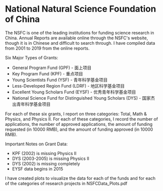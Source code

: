 # National Natural Science Foundation of China

The NSFC is one of the leading institutions for funding science research in China. Annual Reports are available online through the NSFC's website, though it is in Chinese and difficult to search through. I have compiled data from 2001 to 2019 from the online reports.

Six Major Types of Grants:
- General Program Fund (GPF) - 面上项目
- Key Program Fund (KPF) - 重点项目
- Young Scientists Fund (YSF) - 青年科学基金项目
- Less-Developed Region Fund (LDRF) - 地区科学基金项目
- Excellent Young Scholars Fund (EYSF) - 优秀青年科学基金项目
- National Science Fund for Distinguished Young Scholars (DYS) - 国家杰出青年科学基金项目

For each of these six grants, I report on three categories: Total, Math & Physics, and Physics II. For each of these categories, I record the number of applications, the number of approved applications, the amount of funding requested (in 10000 RMB), and the amount of funding approved (in 10000 RMB).

Important Notes on Grant Data:
-	KPF (2002) is missing Physics II
-	DYS (2003-2005) is missing Physics II
-	DYS (2002) is missing completely
-	EYSF data begins in 2015

I have created plots to visualize the data for each of the funds and for each of the categories of research projects in NSFCData_Plots.pdf
